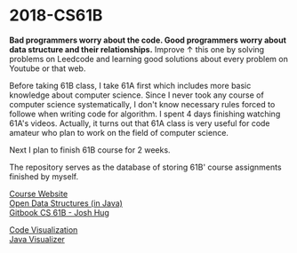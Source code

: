 # 2018-CS61B

**Bad programmers worry about the code. Good programmers worry about data structure and their relationships.**
Improve ↑ this one by solving problems on Leedcode and learning good solutions about every problem on Youtube or that web.

Before taking 61B class, I take 61A first which includes more basic knowledge about computer science. Since I never took any course of computer science systematically, I don't know  necessary rules forced to followe when writing code for algorithm. I spent 4 days finishing watching 61A's videos. Actually, it turns out that 61A class is very useful for code amateur who plan to work on the field of computer science.  

Next I plan to finish 61B course for 2 weeks.

The repository serves as the database of storing 61B' course assignments finished by myself.


[Course Website](https://sp18.datastructur.es/index.html)   
[Open Data Structures (in Java)](http://opendatastructures.org/ods-java/ods-java-html.html)  
[Gitbook CS 61B - Josh Hug](https://joshhug.gitbooks.io/hug61b/content/)  


[Code Visualization](https://pythontutor.com/visualize.html#mode=edit)  
[Java Visualizer](https://cscircles.cemc.uwaterloo.ca/java_visualize/)



